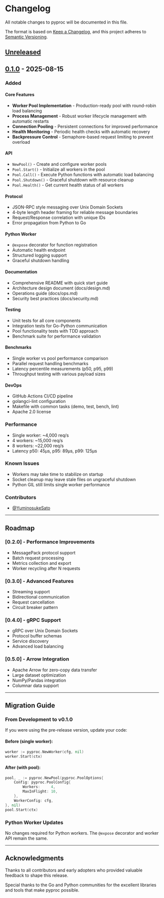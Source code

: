 # Changelog

All notable changes to pyproc will be documented in this file.

The format is based on [Keep a Changelog](https://keepachangelog.com/en/1.0.0/),
and this project adheres to [Semantic Versioning](https://semver.org/spec/v2.0.0.html).

## [Unreleased]

## [0.1.0] - 2025-08-15

### Added

#### Core Features
- **Worker Pool Implementation** - Production-ready pool with round-robin load balancing
- **Process Management** - Robust worker lifecycle management with automatic restarts
- **Connection Pooling** - Persistent connections for improved performance
- **Health Monitoring** - Periodic health checks with automatic recovery
- **Backpressure Control** - Semaphore-based request limiting to prevent overload

#### API
- `NewPool()` - Create and configure worker pools
- `Pool.Start()` - Initialize all workers in the pool
- `Pool.Call()` - Execute Python functions with automatic load balancing
- `Pool.Shutdown()` - Graceful shutdown with resource cleanup
- `Pool.Health()` - Get current health status of all workers

#### Protocol
- JSON-RPC style messaging over Unix Domain Sockets
- 4-byte length header framing for reliable message boundaries
- Request/Response correlation with unique IDs
- Error propagation from Python to Go

#### Python Worker
- `@expose` decorator for function registration
- Automatic health endpoint
- Structured logging support
- Graceful shutdown handling

#### Documentation
- Comprehensive README with quick start guide
- Architecture design document (docs/design.md)
- Operations guide (docs/ops.md)
- Security best practices (docs/security.md)

#### Testing
- Unit tests for all core components
- Integration tests for Go-Python communication
- Pool functionality tests with TDD approach
- Benchmark suite for performance validation

#### Benchmarks
- Single worker vs pool performance comparison
- Parallel request handling benchmarks
- Latency percentile measurements (p50, p95, p99)
- Throughput testing with various payload sizes

#### DevOps
- GitHub Actions CI/CD pipeline
- golangci-lint configuration
- Makefile with common tasks (demo, test, bench, lint)
- Apache 2.0 license

### Performance
- Single worker: ~4,000 req/s
- 4 workers: ~15,000 req/s
- 8 workers: ~22,000 req/s
- Latency p50: 45μs, p95: 89μs, p99: 125μs

### Known Issues
- Workers may take time to stabilize on startup
- Socket cleanup may leave stale files on ungraceful shutdown
- Python GIL still limits single worker performance

### Contributors
- [@YuminosukeSato](https://github.com/YuminosukeSato)

---

## Roadmap

### [0.2.0] - Performance Improvements
- MessagePack protocol support
- Batch request processing
- Metrics collection and export
- Worker recycling after N requests

### [0.3.0] - Advanced Features
- Streaming support
- Bidirectional communication
- Request cancellation
- Circuit breaker pattern

### [0.4.0] - gRPC Support
- gRPC over Unix Domain Sockets
- Protocol buffer schemas
- Service discovery
- Advanced load balancing

### [0.5.0] - Arrow Integration
- Apache Arrow for zero-copy data transfer
- Large dataset optimization
- NumPy/Pandas integration
- Columnar data support

---

## Migration Guide

### From Development to v0.1.0

If you were using the pre-release version, update your code:

#### Before (single worker):
```go
worker := pyproc.NewWorker(cfg, nil)
worker.Start(ctx)
```

#### After (with pool):
```go
pool, _ := pyproc.NewPool(pyproc.PoolOptions{
    Config: pyproc.PoolConfig{
        Workers:     4,
        MaxInFlight: 10,
    },
    WorkerConfig: cfg,
}, nil)
pool.Start(ctx)
```

### Python Worker Updates

No changes required for Python workers. The `@expose` decorator and worker API remain the same.

---

## Acknowledgments

Thanks to all contributors and early adopters who provided valuable feedback to shape this release.

Special thanks to the Go and Python communities for the excellent libraries and tools that make pyproc possible.

[Unreleased]: https://github.com/YuminosukeSato/pyproc/compare/v0.1.0...HEAD
[0.1.0]: https://github.com/YuminosukeSato/pyproc/releases/tag/v0.1.0